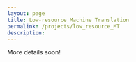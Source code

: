 ```yaml
---
layout: page
title: Low-resource Machine Translation
permalink: /projects/low_resource_MT
description:
---
```


More details soon!
